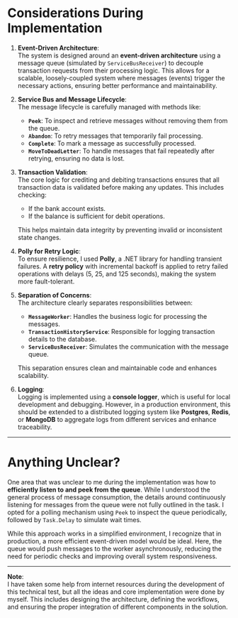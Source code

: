 # Considerations During Implementation

1. **Event-Driven Architecture**:  
   The system is designed around an **event-driven architecture** using a message queue (simulated by `ServiceBusReceiver`) to decouple transaction requests from their processing logic. This allows for a scalable, loosely-coupled system where messages (events) trigger the necessary actions, ensuring better performance and maintainability.

2. **Service Bus and Message Lifecycle**:  
   The message lifecycle is carefully managed with methods like:
   - **`Peek`**: To inspect and retrieve messages without removing them from the queue.
   - **`Abandon`**: To retry messages that temporarily fail processing.
   - **`Complete`**: To mark a message as successfully processed.
   - **`MoveToDeadLetter`**: To handle messages that fail repeatedly after retrying, ensuring no data is lost.

3. **Transaction Validation**:  
   The core logic for crediting and debiting transactions ensures that all transaction data is validated before making any updates. This includes checking:
   - If the bank account exists.
   - If the balance is sufficient for debit operations.
   
   This helps maintain data integrity by preventing invalid or inconsistent state changes.

4. **Polly for Retry Logic**:  
   To ensure resilience, I used **Polly**, a .NET library for handling transient failures. A **retry policy** with incremental backoff is applied to retry failed operations with delays (5, 25, and 125 seconds), making the system more fault-tolerant.

5. **Separation of Concerns**:  
   The architecture clearly separates responsibilities between:
   - **`MessageWorker`**: Handles the business logic for processing the messages.
   - **`TransactionHistoryService`**: Responsible for logging transaction details to the database.
   - **`ServiceBusReceiver`**: Simulates the communication with the message queue.
   
   This separation ensures clean and maintainable code and enhances scalability.

6. **Logging**:  
   Logging is implemented using a **console logger**, which is useful for local development and debugging. However, in a production environment, this should be extended to a distributed logging system like **Postgres**, **Redis**, or **MongoDB** to aggregate logs from different services and enhance traceability.

---

# Anything Unclear?

One area that was unclear to me during the implementation was how to **efficiently listen to and peek from the queue**. While I understood the general process of message consumption, the details around continuously listening for messages from the queue were not fully outlined in the task. I opted for a polling mechanism using `Peek` to inspect the queue periodically, followed by `Task.Delay` to simulate wait times.

While this approach works in a simplified environment, I recognize that in production, a more efficient event-driven model would be ideal. Here, the queue would push messages to the worker asynchronously, reducing the need for periodic checks and improving overall system responsiveness.

---

**Note**:  
I have taken some help from internet resources during the development of this technical test, but all the ideas and core implementation were done by myself. This includes designing the architecture, defining the workflows, and ensuring the proper integration of different components in the solution.
